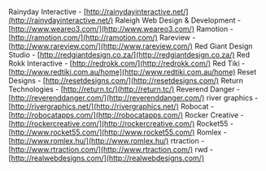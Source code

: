 Rainyday Interactive - [http://rainydayinteractive.net/](http://rainydayinteractive.net/)
Raleigh Web Design & Development - [http://www.weareo3.com/](http://www.weareo3.com/)
Ramotion - [http://ramotion.com/](http://ramotion.com/)
Rareview - [http://www.rareview.com/](http://www.rareview.com/)
Red Giant Design Studio - [http://redgiantdesign.co.za/](http://redgiantdesign.co.za/)
Red Rokk Interactive - [http://redrokk.com/](http://redrokk.com/)
Red Tiki - [http://www.redtiki.com.au/home](http://www.redtiki.com.au/home)
Reset Designs - [http://resetdesigns.com/](http://resetdesigns.com/)
Return Technologies - [http://return.tc/](http://return.tc/)
Reverend Danger - [http://reverenddanger.com/](http://reverenddanger.com/)
river graphics - [http://rivergraphics.net/](http://rivergraphics.net/)
Robocat - [http://robocatapps.com/](http://robocatapps.com/)
Rocker Creative - [http://rockercreative.com/](http://rockercreative.com/)
Rocket55 - [http://www.rocket55.com/](http://www.rocket55.com/)
Romlex - [http://www.romlex.hu/](http://www.romlex.hu/)
rtraction - [http://www.rtraction.com/](http://www.rtraction.com/)
rwd - [http://realwebdesigns.com/](http://realwebdesigns.com/)